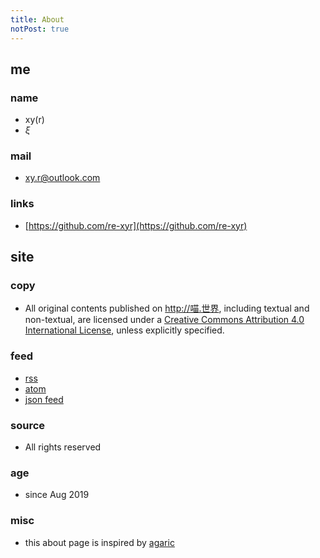 ```yaml
---
title: About
notPost: true
---
```


## me

### name
- xy(r)
- $\xi$

### mail
- [xy.r@outlook.com](mailto:xy.r@outlook.com)

### links
- [https://github.com/re-xyr](https://github.com/re-xyr)

## site

### copy
- All original contents published on http://喵.世界, including textual and non-textual, are licensed under a [Creative Commons Attribution 4.0 International License](https://creativecommons.org/licenses/by/4.0/), unless explicitly specified.

### feed
- [rss](/rss.xml)
- [atom](/feed.atom)
- [json feed](/feed.json)

### source
- All rights reserved

### age
- since Aug 2019

### misc
- this about page is inspired by [agaric](https://b.agaric.net/about)
